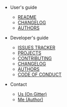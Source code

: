 - User's guide

  - [README](README)
  - [CHANGELOG](CHANGELOG)
  - [AUTHORS](AUTHORS)

- Developer's guide

  - [ISSUES TRACKER](https://github.com/hadialqattan/pycln/issues)
  - [PROJECTS](https://github.com/hadialqattan/pycln/projects)
  - [CONTRIBUTING](CONTRIBUTING)
  - [CHANGELOG](CHANGELOG)
  - [AUTHORS](AUTHORS)
  - [CODE OF CONDUCT](CODE_OF_CONDUCT)

- Contact
  - [Us (On Gitter)](https://gitter.im/pycln/community?utm_source=share-link&utm_medium=link&utm_campaign=share-link)
  - [Me (Author)](https://flow.page/hadialqattan)
